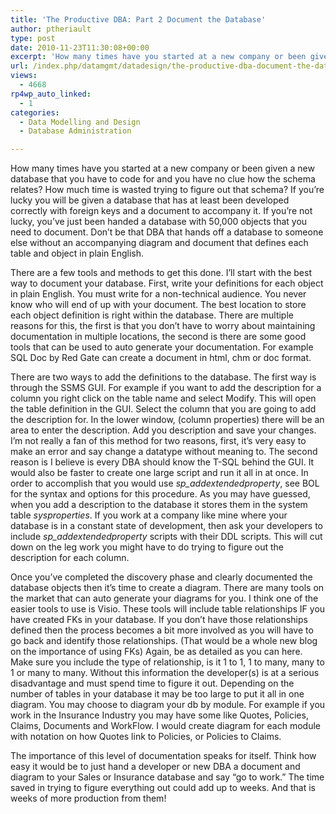 ```yaml
---
title: 'The Productive DBA: Part 2 Document the Database'
author: ptheriault
type: post
date: 2010-11-23T11:30:08+00:00
excerpt: 'How many times have you started at a new company or been given a new database that you have to code for and you have no clue how the schema relates?  How much time is wasted trying to figure out that schema?  If you’re lucky you will be given a database&hellip;'
url: /index.php/datamgmt/datadesign/the-productive-dba-document-the-database/
views:
  - 4668
rp4wp_auto_linked:
  - 1
categories:
  - Data Modelling and Design
  - Database Administration

---
```

How many times have you started at a new company or been given a new database that you have to code for and you have no clue how the schema relates? How much time is wasted trying to figure out that schema? If you’re lucky you will be given a database that has at least been developed correctly with foreign keys and a document to accompany it. If you’re not lucky, you’ve just been handed a database with 50,000 objects that you need to document. Don’t be that DBA that hands off a database to someone else without an accompanying diagram and document that defines each table and object in plain English. 

There are a few tools and methods to get this done. I’ll start with the best way to document your database. First, write your definitions for each object in plain English. You must write for a non-technical audience. You never know who will end of up with your document. The best location to store each object definition is right within the database. There are multiple reasons for this, the first is that you don’t have to worry about maintaining documentation in multiple locations, the second is there are some good tools that can be used to auto generate your documentation. For example SQL Doc by Red Gate can create a document in html, chm or doc format.

There are two ways to add the definitions to the database. The first way is through the SSMS GUI. For example if you want to add the description for a column you right click on the table name and select Modify. This will open the table definition in the GUI. Select the column that you are going to add the description for. In the lower window, (column properties) there will be an area to enter the description. Add you description and save your changes. I’m not really a fan of this method for two reasons, first, it’s very easy to make an error and say change a datatype without meaning to. The second reason is I believe is every DBA should know the T-SQL behind the GUI. It would also be faster to create one large script and run it all in at once. In order to accomplish that you would use _sp_addextendedproperty_, see BOL for the syntax and options for this procedure. As you may have guessed, when you add a description to the database it stores them in the system table _sysproperties_. If you work at a company like mine where your database is in a constant state of development, then ask your developers to include _sp_addextendedproperty_ scripts with their DDL scripts. This will cut down on the leg work you might have to do trying to figure out the description for each column. 

Once you’ve completed the discovery phase and clearly documented the database objects then it’s time to create a diagram. There are many tools on the market that can auto generate your diagrams for you. I think one of the easier tools to use is Visio. These tools will include table relationships IF you have created FKs in your database. If you don’t have those relationships defined then the process becomes a bit more involved as you will have to go back and identify those relationships. (That would be a whole new blog on the importance of using FKs) Again, be as detailed as you can here. Make sure you include the type of relationship, is it 1 to 1, 1 to many, many to 1 or many to many. Without this information the developer(s) is at a serious disadvantage and must spend time to figure it out. Depending on the number of tables in your database it may be too large to put it all in one diagram. You may choose to diagram your db by module. For example if you work in the Insurance Industry you may have some like Quotes, Policies, Claims, Documents and WorkFlow. I would create diagram for each module with notation on how Quotes link to Policies, or Policies to Claims.

The importance of this level of documentation speaks for itself. Think how easy it would be to just hand a developer or new DBA a document and diagram to your Sales or Insurance database and say “go to work.” The time saved in trying to figure everything out could add up to weeks. And that is weeks of more production from them!